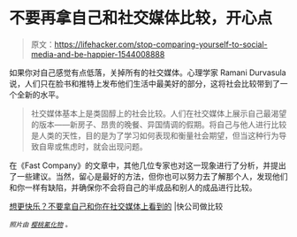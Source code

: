 # 不要再拿自己和社交媒体比较，开心点

> 原文：<https://lifehacker.com/stop-comparing-yourself-to-social-media-and-be-happier-1544008888>

如果你对自己感觉有点低落，关掉所有的社交媒体。心理学家 Ramani Durvasula 说，人们只在脸书和推特上发布他们生活中最美好的部分，这将社会比较带到了一个全新的水平。

> 社交媒体基本上是类固醇上的社会比较。人们在社交媒体上展示自己最渴望的版本——新房子、昂贵的晚餐、异国情调的假期。将自己与他人进行比较是人类的天性，目的是为了学习如何表现和衡量社会期望，但当这种行为导致自卑或焦虑时，就会出现问题。



在《Fast Company》的文章中，其他几位专家也对这一现象进行了分析，并提出了一些建议。当然，留心是最好的方法，但你也可以努力去了解那个人，发现他们和你一样有缺陷，并确保你不会将自己的半成品和别人的成品进行比较。

[想更快乐？不要拿自己和你在社交媒体上看到的](http://www.fastcompany.com/3027380/want-to-be-happier-stop-comparing-yourself-to-what-you-see-on-social-media) |快公司做比较

*<small>照片由</small>* [*<small>樱桃氰化物</small>*](http://www.flickr.com/photos/35169090@N02/4150075342) <small>。</small>